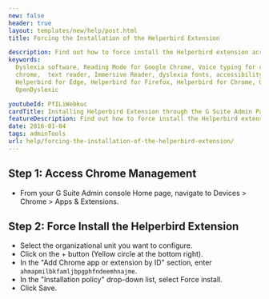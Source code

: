 ```yaml
---
new: false
header: true
layout: templates/new/help/post.html
title: Forcing the Installation of the Helperbird Extension

description: Find out how to force install the Helperbird extension across your G Suite organization. This guide provides detailed instructions for ensuring all users have access to Helperbird.
keywords:
  Dyslexia software, Reading Mode for Google Chrome, Voice typing for chrome, Text to speech for
  chrome,  text reader, Immersive Reader, dyslexia fonts, accessibility software, dyslexia software,
  Helperbird for Edge, Helperbird for Firefox, Helperbird for Chrome, Opendyslexic for Chrome,
  OpenDyslexic

youtubeId: PfILiWebkuc
cardTitle: Installing Helperbird Extension through the G Suite Admin Panel
featureDescription: Find out how to force install the Helperbird extension across your G Suite organization. This guide provides detailed instructions for ensuring all users have access to Helperbird.
date: 2016-01-04
tags: adminTools
url: help/forcing-the-installation-of-the-helperbird-extension/
---
```


## Step 1: Access Chrome Management
- From your G Suite Admin console Home page, navigate to Devices > Chrome > Apps & Extensions.

## Step 2: Force Install the Helperbird Extension
- Select the organizational unit you want to configure.
- Click on the + button (Yellow circle at the bottom right).
- In the "Add Chrome app or extension by ID" section, enter `ahmapmilbkfamljbpgphfndeemhnajme`.
- In the "Installation policy" drop-down list, select Force install.
- Click Save.
